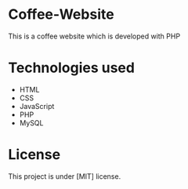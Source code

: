 # Coffee-Website
This is a coffee website which is developed with PHP

# Technologies used
- HTML
- CSS
- JavaScript
- PHP
- MySQL

# License
This project is under [MIT] license.



